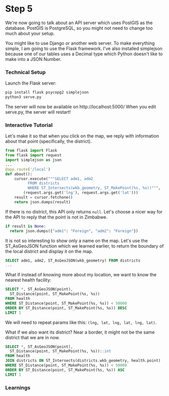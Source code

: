 # Step 5

We're now going to talk about an API server which uses PostGIS as the database.
PostGIS is PostgreSQL, so you might not need to change too much about your setup.

You might like to use Django or another web server. To make everything simple, I am
going to use the Flask framework.  I've also installed simplejson because one of
our tables uses a Decimal type which Python doesn't like to make into a JSON Number.

### Technical Setup

Launch the Flask server:

```bash
pip install flask psycopg2 simplejson
python3 serve.py
```

The server will now be available on http://localhost:5000/
When you edit serve.py, the server will restart!

### Interactive Tutorial

Let's make it so that when you click on the map, we reply with information about
that point (specifically, the district).

```python
from flask import Flask
from flask import request
import simplejson as json
...
@app.route('/local')
def about():
    cursor.execute("""SELECT adm1, adm2
          FROM districts
          WHERE ST_Intersects(wkb_geometry, ST_MakePoint(%s, %s))""",
        (request.args.get('lng'), request.args.get('lat')))
    result = cursor.fetchone()
    return json.dumps(result)
```

If there is no district, this API only returns ```null```. Let's choose a nicer way
for the API to reply that the point is not in Zimbabwe.

```python
if result is None:
  return json.dumps({"adm1": "Foreign", "adm2": "Foreign"})
```

It is not so interesting to show only a name on the map. Let's use the ST_AsGeoJSON function which we learned earlier, to return the boundary of the local district and display it on the map.

```sql
SELECT adm1, adm2, ST_AsGeoJSON(wkb_geometry) FROM districts
...
```

What if instead of knowing more about my location, we want to know the nearest health
facility:

```sql
SELECT *, ST_AsGeoJSON(point),
  ST_Distance(point, ST_MakePoint(%s, %s))
FROM health
WHERE ST_Distance(point, ST_MakePoint(%s, %s)) < 50000
ORDER BY ST_Distance(point, ST_MakePoint(%s, %s)) DESC
LIMIT 1
```

We will need to repeat params like this: ```(lng, lat, lng, lat, lng, lat)```.

What if we also want its district? Near a border, it might not be the same district that we are in now.

```sql
SELECT *, ST_AsGeoJSON(point),
  ST_Distance(point, ST_MakePoint(%s, %s))::int
FROM health
JOIN districts ON ST_Intersects(districts.wkb_geometry, health.point)
WHERE ST_Distance(point, ST_MakePoint(%s, %s)) < 50000
ORDER BY ST_Distance(point, ST_MakePoint(%s, %s)) ASC
LIMIT 1
```

### Learnings

